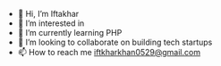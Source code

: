 - 👋 Hi, I’m Iftakhar 
- 👀 I’m interested in 
- 🌱 I’m currently learning PHP
- 💞️ I’m looking to collaborate on building tech startups
- 📫 How to reach me iftkharkhan0529@gmail.com

<!---
Iftakhar0529/Iftakhar0529 is a ✨ special ✨ repository because its `README.md` (this file) appears on your GitHub profile.
You can click the Preview link to take a look at your changes.
--->
